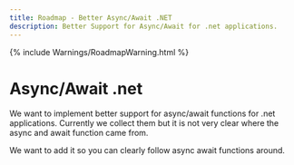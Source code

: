 ```yaml
---
title: Roadmap - Better Async/Await .NET
description: Better Support for Async/Await for .net applications.
---
```

{% include Warnings/RoadmapWarning.html %}

# Async/Await .net
We want to implement better support for async/await functions for .net applications.
Currently we collect them but it is not very clear where the async and await function came from.

We want to add it so you can clearly follow async await functions around.


